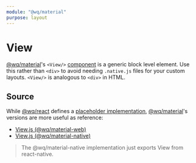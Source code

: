 ```yaml
---
module: "@wq/material"
purpose: layout
---
```


# View

[@wq/material]'s `<View/>` [component][index] is a generic block level element.  Use this rather than `<div>` to avoid needing `.native.js` files for your custom layouts.  `<View/>` is analogous to `<div>` in HTML.

## Source

While [@wq/react] defines a [placeholder implementation][react-src], [@wq/material]'s versions are more useful as reference:

 * [View.js (@wq/material-web)][material-web-src]
 * [View.js (@wq/material-native)][material-native-src]

> The @wq/material-native implementation just exports View from react-native.

[index]: ./index.md
[@wq/react]: ../@wq/react.md
[@wq/material]: ../@wq/material.md
[react-src]: https://github.com/wq/wq.app/blob/main/packages/react/src/components/View.js
[material-web-src]: https://github.com/wq/wq.app/blob/main/packages/material-web/src/components/View.js
[material-native-src]: https://github.com/wq/wq.app/blob/main/packages/material-native/src/components/View.js
